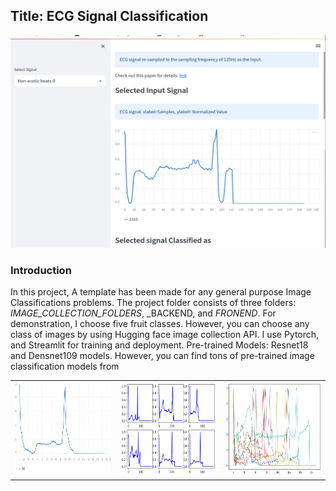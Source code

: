 ## Title: ECG Signal Classification

<p align="center">
<img src="https://github.com/Helal-Chowdhury/ECG-SIGNAL/blob/main/signal1.jpg" width="700" height="340">
 </p>

### Introduction
In this project, A template has been made for any general purpose Image Classifications problems. The project folder consists of three folders: _IMAGE_COLLECTION_FOLDERS_, _BACKEND, and _FRONEND_. For demonstration, I choose  five fruit classes. However, you can choose any class of images by using Hugging face image collection API. I use Pytorch, and Streamlit for training and deployment. Pre-trained Models: Resnet18 and Densnet109 models. However, you can find tons of pre-trained image classification models from 




|  	| 	| 	|
|---	|---	|---	|
|<img src="https://github.com/Helal-Chowdhury/ECG-SIGNAL/blob/main/sig1.png" width="300" height="150"> 	| <img src="https://github.com/Helal-Chowdhury/ECG-SIGNAL/blob/main/Signal_v2.png" width="300" height="150">  	|  <img src="https://github.com/Helal-Chowdhury/ECG-SIGNAL/blob/main/sig3.png" width="300" height="150"> 	|
